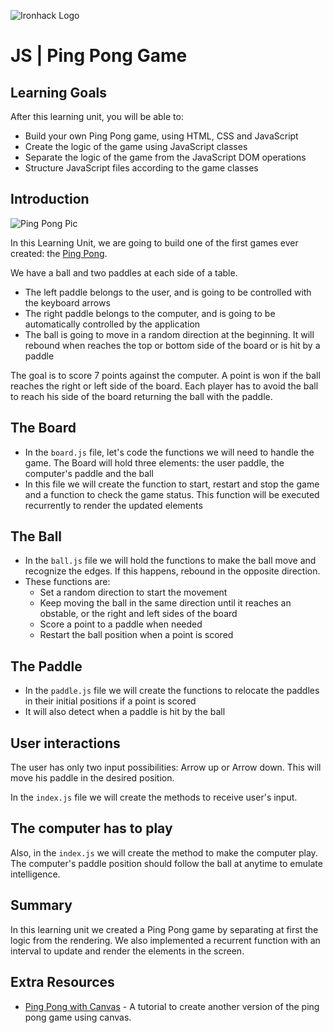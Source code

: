 ![Ironhack Logo](https://i.imgur.com/1QgrNNw.png)

# JS | Ping Pong Game



## Learning Goals

After this learning unit, you will be able to:

- Build your own Ping Pong game, using HTML, CSS and JavaScript
- Create the logic of the game using JavaScript classes
- Separate the logic of the game from the JavaScript DOM operations
- Structure JavaScript files according to the game classes

## Introduction

![Ping Pong Pic](https://i.imgur.com/XOUlFqu.png)

In this Learning Unit, we are going to build one of the first games ever created: the [Ping Pong](https://en.wikipedia.org/wiki/Pong).

We have a ball and two paddles at each side of a table. 

- The left paddle belongs to the user, and is going to be controlled with the keyboard arrows
- The right paddle belongs to the computer, and is going to be automatically controlled by the application
- The ball is going to move in a random direction at the beginning. It will rebound when reaches the top or bottom side of the board or is hit by a paddle

The goal is to score 7 points against the computer. A point is won if the ball reaches the right or left side of the board. Each player has to avoid the ball to reach his side of the board returning the ball with the paddle.


## The Board

- In the `board.js` file, let's code the functions we will need to handle the game. The Board will hold three elements: the user paddle, the computer's paddle and the ball
- In this file we will create the function to start, restart and stop the game and a function to check the game status. This function will be executed recurrently to render the updated elements

## The Ball

- In the `ball.js` file we will hold the functions to make the ball move and recognize the edges. If this happens, rebound in the opposite direction.
- These functions are:
	- Set a random direction to start the movement
	- Keep moving the ball in the same direction until it reaches an obstable, or the right and left sides of the board
	- Score a point to a paddle when needed
	- Restart the ball position when a point is scored

## The Paddle

- In the `paddle.js` file we will create the functions to relocate the paddles in their initial positions if a point is scored
- It will also detect when a paddle is hit by the ball

## User interactions

The user has only two input possibilities: Arrow up or Arrow down. This will move his paddle in the desired position.

In the `index.js` file we will create the methods to receive user's input.

## The computer has to play

Also, in the `index.js` we will create the method to make the computer play. The computer's paddle position should follow the ball at anytime to emulate intelligence.


## Summary

In this learning unit we created a Ping Pong game by separating at first the logic from the rendering. We also implemented a recurrent function with an interval to update and render the elements in the screen.

## Extra Resources

- [Ping Pong with Canvas](http://cssdeck.com/labs/ping-pong-game-tutorial-with-html5-canvas-and-sounds) - A tutorial to create another version of the ping pong game using canvas.
